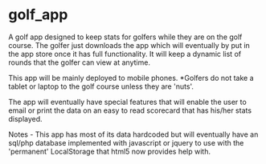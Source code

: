 golf_app
========

A golf app designed to keep stats for golfers while they are on the golf course. 
The golfer just downloads the app which will eventually by put in the app store once it has full functionality.
It will keep a dynamic list of rounds that the golfer can view at anytime.

This app will be mainly deployed to mobile phones.
*Golfers do not take a tablet or laptop to the golf course unless they are 'nuts'.

The app will eventually have special features that will enable the user to email or
print the data on an easy to read scorecard that has his/her stats displayed.

Notes - This app has most of its data hardcoded but will eventually have an sql/php database
implemented with javascript or jquery to use with the 'permanent' LocalStorage that html5 now provides help with.
